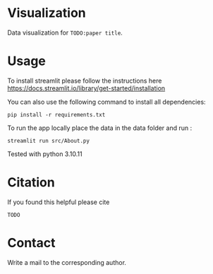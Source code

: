 # Visualization

Data visualization for `TODO:paper title`. </br>


# Usage
To install streamlit please follow the instructions here https://docs.streamlit.io/library/get-started/installation </br>

You can also use the following command to install all dependencies: </br>
```
pip install -r requirements.txt
```

To run the app locally place the data in the data folder and run : </br>
```
streamlit run src/About.py
```

Tested with python 3.10.11


# Citation
If you found this helpful please cite </br>

```
TODO
```

# Contact

Write a mail to the corresponding author.